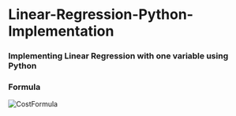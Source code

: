 # Linear-Regression-Python-Implementation
### Implementing Linear Regression with one variable using Python 

### Formula

![CostFormula](https://user-images.githubusercontent.com/43054456/69031489-8fbbcb80-0a1d-11ea-9a6d-7e4d6a4bc1c6.PNG)
